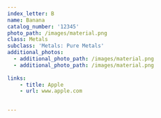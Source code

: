 ```yaml
---
index_letter: B
name: Banana
catalog_number: '12345'
photo_path: /images/material.png
class: Metals
subclass: 'Metals: Pure Metals'
additional_photos:
  - additional_photo_path: /images/material.png
  - additional_photo_path: /images/material.png
 
links: 
    - title: Apple
    - url: www.apple.com
    

---
```


